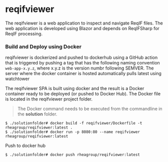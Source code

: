 # reqifviewer

The reqifviewer is a web application to inspect and navigate ReqIF files. The web application is developed using Blazor and depends on ReqIFSharp for ReqIF processing.

### Build and Deploy using Docker

reqifviewer is dockerized and pushed to dockerhub using a GitHub action that is triggered by pushing a tag that has the following naming convention `web-app-x.y.z`, where x.y.z is the version numbr following SEMVER.
The server where the docker container is hosted automatically pulls latest using watchtower

The reqifviewer SPA is built using docker and the result is a Docker container ready to be deployed (or pushed to Docker Hub). The Docker file is located in the reqifviewer project folder.

> The Docker command needs to be executed from the commandline in the **solution** folder.

```
$ ./solutionfolder# docker build -f reqifviewer/Dockerfile -t rheagroup/reqifviewer:latest .
$ ./solutionfolder# docker run -p 8080:80 --name reqifviewer rheagroup/reqifviewer:latest
```

Push to docker hub

```
$ ./solutionfolder# docker push rheagroup/reqifviewer:latest